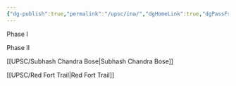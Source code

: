 ```yaml
---
{"dg-publish":true,"permalink":"/upsc/ina/","dgHomeLink":true,"dgPassFrontmatter":false}
---
```


Phase I

Phase II

[[UPSC/Subhash Chandra Bose|Subhash Chandra Bose]]


[[UPSC/Red Fort Trail|Red Fort Trail]]